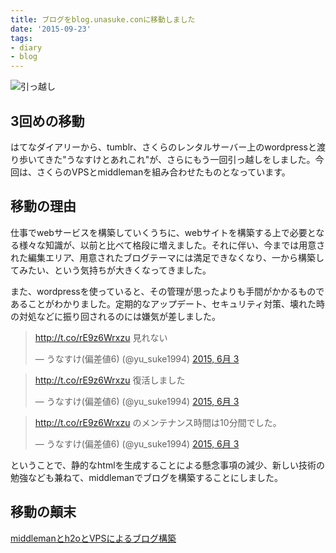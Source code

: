 ```yaml
---
title: ブログをblog.unasuke.conに移動しました
date: '2015-09-23'
tags:
- diary
- blog
---
```


![引っ越し](2015/blog-has-moving.jpg)

## 3回めの移動
はてなダイアリーから、tumblr、さくらのレンタルサーバー上のwordpressと渡り歩いてきた"うなすけとあれこれ"が、さらにもう一回引っ越しをしました。今回は、さくらのVPSとmiddlemanを組み合わせたものとなっています。

## 移動の理由
仕事でwebサービスを構築していくうちに、webサイトを構築する上で必要となる様々な知識が、以前と比べて格段に増えました。それに伴い、今までは用意された編集エリア、用意されたブログテーマには満足できなくなり、一から構築してみたい、という気持ちが大きくなってきました。

また、wordpressを使っていると、その管理が思ったよりも手間がかかるものであることがわかりました。定期的なアップデート、セキュリティ対策、壊れた時の対処などに振り回されるのには嫌気が差しました。

<blockquote class="twitter-tweet" lang="ja"><p lang="ja" dir="ltr"><a href="http://t.co/rE9z6Wrxzu">http://t.co/rE9z6Wrxzu</a> 見れない</p>&mdash; うなすけ(偏差値6) (@yu_suke1994) <a href="https://twitter.com/yu_suke1994/status/606126058589405185">2015, 6月 3</a></blockquote>
<script async src="//platform.twitter.com/widgets.js" charset="utf-8"></script>
<blockquote class="twitter-tweet" lang="ja"><p lang="ja" dir="ltr"><a href="http://t.co/rE9z6Wrxzu">http://t.co/rE9z6Wrxzu</a> 復活しました</p>&mdash; うなすけ(偏差値6) (@yu_suke1994) <a href="https://twitter.com/yu_suke1994/status/606131600481337344">2015, 6月 3</a></blockquote>
<script async src="//platform.twitter.com/widgets.js" charset="utf-8"></script>
<blockquote class="twitter-tweet" lang="ja"><p lang="ja" dir="ltr"><a href="http://t.co/rE9z6Wrxzu">http://t.co/rE9z6Wrxzu</a> のメンテナンス時間は10分間でした。</p>&mdash; うなすけ(偏差値6) (@yu_suke1994) <a href="https://twitter.com/yu_suke1994/status/606135364835614722">2015, 6月 3</a></blockquote>
<script async src="//platform.twitter.com/widgets.js" charset="utf-8"></script>

ということで、静的なhtmlを生成することによる懸念事項の減少、新しい技術の勉強なども兼ねて、middlemanでブログを構築することにしました。

## 移動の顛末
[middlemanとh2oとVPSによるブログ構築](2015/blog-with-middleman-and-h2o-and-vps-server/)
